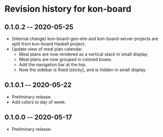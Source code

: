 # Revision history for kon-board

## 0.1.0.2  -- 2020-05-25

* (internal change) kon-board-gen-elm and kon-board-server projects
  are split from kon-board Haskell project.
* Update view of meal plan calendar.
  * Meal plans are now rendered as a vertical stack in small display.
  * Meal plans are now grouped in colored boxes.
  * Add the navigation bar at the top.
  * Now the sidebar is fixed (sticky), and is hidden in small display.


## 0.1.0.1  -- 2020-05-22

* Preliminary release.
* Add colors to day of week.

## 0.1.0.0  -- 2020-05-17

* Preliminary release.

